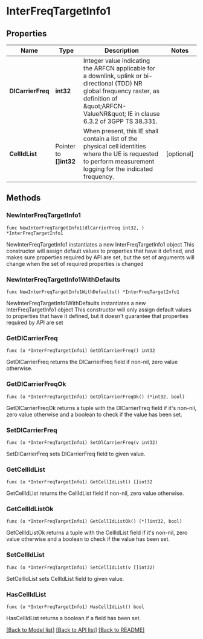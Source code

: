 # InterFreqTargetInfo1

## Properties

Name | Type | Description | Notes
------------ | ------------- | ------------- | -------------
**DlCarrierFreq** | **int32** | Integer value indicating the ARFCN applicable for a downlink, uplink or bi-directional (TDD) NR global frequency raster, as definition of \&quot;ARFCN-ValueNR\&quot; IE in clause 6.3.2 of 3GPP TS 38.331.  | 
**CellIdList** | Pointer to **[]int32** | When present, this IE shall contain a list of the physical cell identities where the UE is requested to perform measurement logging for the indicated frequency.  | [optional] 

## Methods

### NewInterFreqTargetInfo1

`func NewInterFreqTargetInfo1(dlCarrierFreq int32, ) *InterFreqTargetInfo1`

NewInterFreqTargetInfo1 instantiates a new InterFreqTargetInfo1 object
This constructor will assign default values to properties that have it defined,
and makes sure properties required by API are set, but the set of arguments
will change when the set of required properties is changed

### NewInterFreqTargetInfo1WithDefaults

`func NewInterFreqTargetInfo1WithDefaults() *InterFreqTargetInfo1`

NewInterFreqTargetInfo1WithDefaults instantiates a new InterFreqTargetInfo1 object
This constructor will only assign default values to properties that have it defined,
but it doesn't guarantee that properties required by API are set

### GetDlCarrierFreq

`func (o *InterFreqTargetInfo1) GetDlCarrierFreq() int32`

GetDlCarrierFreq returns the DlCarrierFreq field if non-nil, zero value otherwise.

### GetDlCarrierFreqOk

`func (o *InterFreqTargetInfo1) GetDlCarrierFreqOk() (*int32, bool)`

GetDlCarrierFreqOk returns a tuple with the DlCarrierFreq field if it's non-nil, zero value otherwise
and a boolean to check if the value has been set.

### SetDlCarrierFreq

`func (o *InterFreqTargetInfo1) SetDlCarrierFreq(v int32)`

SetDlCarrierFreq sets DlCarrierFreq field to given value.


### GetCellIdList

`func (o *InterFreqTargetInfo1) GetCellIdList() []int32`

GetCellIdList returns the CellIdList field if non-nil, zero value otherwise.

### GetCellIdListOk

`func (o *InterFreqTargetInfo1) GetCellIdListOk() (*[]int32, bool)`

GetCellIdListOk returns a tuple with the CellIdList field if it's non-nil, zero value otherwise
and a boolean to check if the value has been set.

### SetCellIdList

`func (o *InterFreqTargetInfo1) SetCellIdList(v []int32)`

SetCellIdList sets CellIdList field to given value.

### HasCellIdList

`func (o *InterFreqTargetInfo1) HasCellIdList() bool`

HasCellIdList returns a boolean if a field has been set.


[[Back to Model list]](../README.md#documentation-for-models) [[Back to API list]](../README.md#documentation-for-api-endpoints) [[Back to README]](../README.md)


